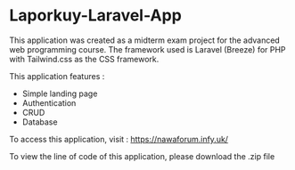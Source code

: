 # Laporkuy-Laravel-App

This application was created as a midterm exam project for the advanced web programming course. The framework used is Laravel (Breeze) for PHP with Tailwind.css as the CSS framework. 

This application features : 
- Simple landing page
- Authentication 
- CRUD 
- Database

To access this application, visit : https://nawaforum.infy.uk/

To view the line of code of this application, please download the .zip file
